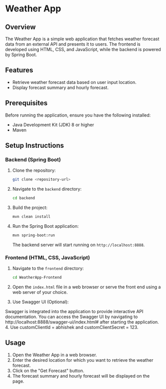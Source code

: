 # Weather App

## Overview

The Weather App is a simple web application that fetches weather forecast data from an external API and presents it to users. The frontend is developed using HTML, CSS, and JavaScript, while the backend is powered by Spring Boot.

## Features

- Retrieve weather forecast data based on user input location.
- Display forecast summary and hourly forecast.

## Prerequisites

Before running the application, ensure you have the following installed:

- Java Development Kit (JDK) 8 or higher
- Maven

## Setup Instructions

### Backend (Spring Boot)

1. Clone the repository:

   ```bash
   git clone <repository-url>
   ```

2. Navigate to the `backend` directory:

   ```bash
   cd backend
   ```

3. Build the project:

   ```bash
   mvn clean install
   ```

4. Run the Spring Boot application:

   ```bash
   mvn spring-boot:run
   ```

   The backend server will start running on `http://localhost:8888`.

### Frontend (HTML, CSS, JavaScript)

1. Navigate to the `frontend` directory:

   ```bash
   cd WeatherApp-Frontend
   ```

2. Open the `index.html` file in a web browser or serve the front end using a web server of your choice.

3. Use Swagger UI (Optional):

Swagger is integrated into the application to provide interactive API documentation. You can access the Swagger UI by navigating to http://localhost:8888/swagger-ui/index.html# after starting the application.
4. Use customClientId = abhishek and customClientSecret = 123. 

## Usage

1. Open the Weather App in a web browser.
2. Enter the desired location for which you want to retrieve the weather forecast.
3. Click on the "Get Forecast" button.
4. The forecast summary and hourly forecast will be displayed on the page.
